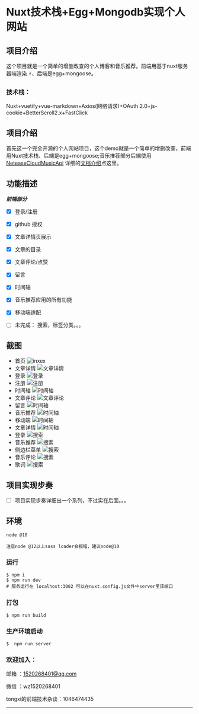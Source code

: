 # Nuxt技术栈+Egg+Mongodb实现个人网站
## 项目介绍
这个项目就是一个简单的增删改查的个人博客和音乐推荐。前端用基于nuxt服务器端渲染 ⚡、后端是egg+mongoose。
### 技术栈：
Nuxt+vuetify+vue-markdown+Axios(网络请求)+OAuth 2.0+js-cookie+BetterScroll2.x+FastClick

## 项目介绍
首先这一个完全开源的个人网站项目，这个demo就是一个简单的增删改查，前端用Nuxt技术栈、后端是egg+mongoose;音乐推荐部分后端使用[NeteaseCloudMusicApi](https://binaryify.github.io/NeteaseCloudMusicApi/#/)
详细的[文档介绍](https://github.com/Binaryify/NeteaseCloudMusicApi)点这里。


## 功能描述

***前端部分***

- [x] 登录/注册
- [x] github 授权
- [x] 文章详情页展示
- [x] 文章的目录
- [x] 文章评论/点赞
- [x] 留言
- [x] 时间轴
- [x] 音乐推荐应用的所有功能
- [x] 移动端适配
- [ ] 未完成： 搜索，标签分类。。。
 

## 截图
- 首页
![inxex](./doc/img/index.jpg)
- 文章详情
![文章详情](./doc/img/article_md.jpg)
- 登录
![登录](./doc/img/login.jpg)
- 注册
![注册](./doc/img/register.jpg)
- 时间轴
![时间轴](./doc/img/timeline.jpg)
- 文章评论 
![文章评论](./doc/img/articleCom_md.jpg)
- 留言
![时间轴](./doc/img/message.jpg)
- 音乐推荐
![时间轴](./doc/img/musicIndex_md.jpg)
- 移动端
![时间轴](./doc/img/article_sm.jpg)
- 文章详情
![时间轴](./doc/img/index_sm.jpg)
- 登录
![搜索](./doc/img/musicUser_md.jpg)
- 音乐推荐
![搜索](./doc/img/music_sm.jpg)
- 侧边栏菜单
![搜索](./doc/img/musicSlider_sm.jpg)
- 音乐评论
![搜索](./doc/img/pinglun.jpg)
- 歌词
![搜索](./doc/img/geci_sm.jpg)


## 项目实现步奏
- [ ] 项目实现步奏详细出一个系列，不过实在后面。。。


## 环境

```
node @10

注意node @12以上sass loader会报错，建议node@10
```
 
### 运行
```
$ npm i
$ npm run dev
# 服务运行在 localhost:3002 可以在nuxt.config.js文件中server里该端口
```
### 打包
```
$ npm run build
```

### 生产环境启动
```
$  npm run server
``` 
    
### 欢迎加入：

邮箱 ：1520268401@qq.com

微信 ：wz1520268401

tongxi的前端技术杂谈：1046474435

---




